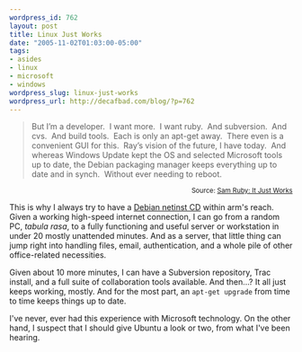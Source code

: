 ```yaml
--- 
wordpress_id: 762
layout: post
title: Linux Just Works
date: "2005-11-02T01:03:00-05:00"
tags: 
- asides
- linux
- microsoft
- windows
wordpress_slug: linux-just-works
wordpress_url: http://decafbad.com/blog/?p=762
---
```

<blockquote cite="http://www.intertwingly.net/blog/2005/11/01/It-Just-Works">But I’m a developer.  I want more.  I want ruby.  And subversion.  And cvs.  And build tools.  Each is only an apt-get away.  There even is a convenient GUI for this.  Ray’s vision of the future, I have today.  And whereas Windows Update kept the OS and selected Microsoft tools up to date, the Debian packaging manager keeps everything up to date and in synch.  Without ever needing to reboot.</blockquote>
<small style="text-align:right; display:block">Source: <a href="http://www.intertwingly.net/blog/2005/11/01/It-Just-Works">Sam Ruby: It Just Works</a></small>

This is why I always try to have a [Debian netinst CD][ni] within arm's reach.  Given a working high-speed internet connection, I can go from a random PC, *tabula rasa*, to a fully functioning and useful server or workstation in under 20 mostly unattended minutes.  And as a server, that little thing can jump right into handling files, email, authentication, and a whole pile of other office-related necessities.

Given about 10 more minutes, I can have a Subversion repository, Trac install, and a full suite of collaboration tools available.  And then...?  It all just keeps working, mostly.  And for the most part, an `apt-get upgrade` from time to time keeps things up to date.

I've never, ever had this experience with Microsoft technology.  On the other hand, I suspect that I should give Ubuntu a look or two, from what I've been hearing.

[ni]: http://www.debian.org/CD/netinst/

<!-- tags: linux microsoft windows -->
